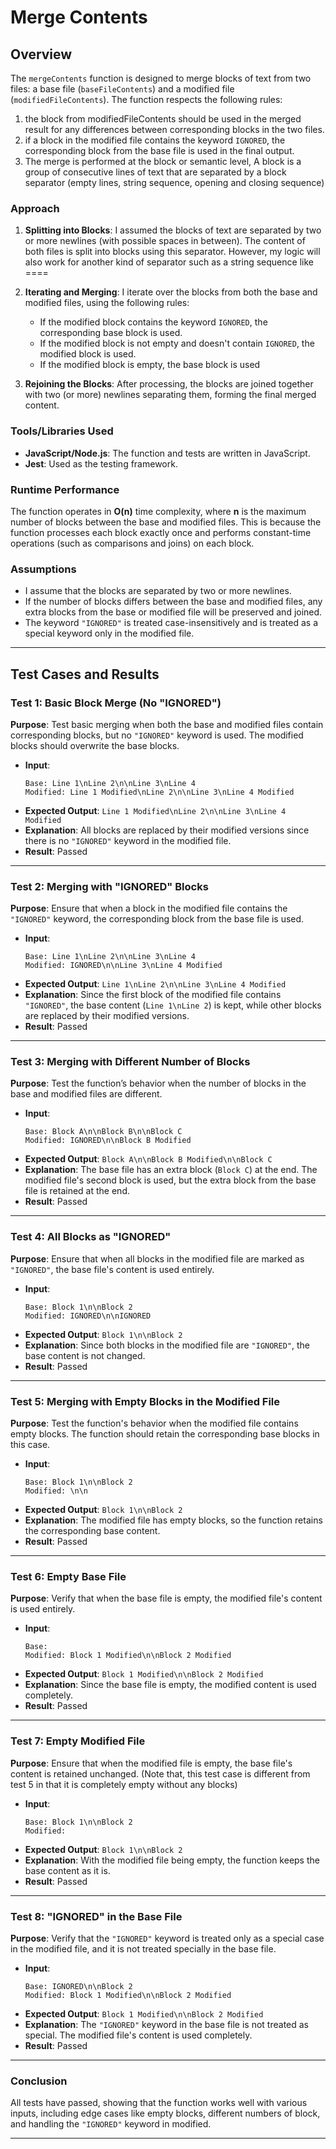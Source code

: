 
# Merge Contents

## Overview

The `mergeContents` function is designed to merge blocks of text from two files: a base file (`baseFileContents`) and a modified file (`modifiedFileContents`). The function respects the following rules: 

1. the block from modifiedFileContents should be used in the merged result for any differences between corresponding blocks in the two files.
2. if a block in the modified file contains the keyword `IGNORED`, the corresponding block from the base file is used in the final output.
3. The merge is performed at the block or semantic level, A block is a group of consecutive lines of text that are separated by a block separator (empty lines, string sequence, opening and closing sequence)

### Approach

1. **Splitting into Blocks**:
   I assumed the blocks of text are separated by two or more newlines (with possible spaces in between). The content of both files is split into blocks using this separator. However, my logic will also work for another kind of separator such as a string sequence like ====

2. **Iterating and Merging**:
   I iterate over the blocks from both the base and modified files, using the following rules:
   - If the modified block contains the keyword `IGNORED`, the corresponding base block is used.
   - If the modified block is not empty and doesn't contain `IGNORED`, the modified block is used.
   - If the modified block is empty, the base block is used

3. **Rejoining the Blocks**:
   After processing, the blocks are joined together with two (or more) newlines separating them, forming the final merged content.

### Tools/Libraries Used

- **JavaScript/Node.js**: The function and tests are written in JavaScript.
- **Jest**: Used as the testing framework.

### Runtime Performance

The function operates in **O(n)** time complexity, where **n** is the maximum number of blocks between the base and modified files. This is because the function processes each block exactly once and performs constant-time operations (such as comparisons and joins) on each block.

### Assumptions

- I assume that the blocks are separated by two or more newlines.
- If the number of blocks differs between the base and modified files, any extra blocks from the base or modified file will be preserved and joined.
- The keyword `"IGNORED"` is treated case-insensitively and is treated as a special keyword only in the modified file.

---


## Test Cases and Results

### Test 1: Basic Block Merge (No "IGNORED")
**Purpose**: Test basic merging when both the base and modified files contain corresponding blocks, but no `"IGNORED"` keyword is used. The modified blocks should overwrite the base blocks.

- **Input**:
  ```text
  Base: Line 1\nLine 2\n\nLine 3\nLine 4
  Modified: Line 1 Modified\nLine 2\n\nLine 3\nLine 4 Modified
  ```
- **Expected Output**: `Line 1 Modified\nLine 2\n\nLine 3\nLine 4 Modified`
- **Explanation**: All blocks are replaced by their modified versions since there is no `"IGNORED"` keyword in the modified file.
- **Result**: Passed

---

### Test 2: Merging with "IGNORED" Blocks
**Purpose**: Ensure that when a block in the modified file contains the `"IGNORED"` keyword, the corresponding block from the base file is used.

- **Input**:
  ```text
  Base: Line 1\nLine 2\n\nLine 3\nLine 4
  Modified: IGNORED\n\nLine 3\nLine 4 Modified
  ```
- **Expected Output**: `Line 1\nLine 2\n\nLine 3\nLine 4 Modified`
- **Explanation**: Since the first block of the modified file contains `"IGNORED"`, the base content (`Line 1\nLine 2`) is kept, while other blocks are replaced by their modified versions.
- **Result**: Passed

---

### Test 3: Merging with Different Number of Blocks
**Purpose**: Test the function’s behavior when the number of blocks in the base and modified files are different.

- **Input**:
  ```text
  Base: Block A\n\nBlock B\n\nBlock C
  Modified: IGNORED\n\nBlock B Modified
  ```
- **Expected Output**: `Block A\n\nBlock B Modified\n\nBlock C`
- **Explanation**: The base file has an extra block (`Block C`) at the end. The modified file's second block is used, but the extra block from the base file is retained at the end.
- **Result**: Passed

---

### Test 4: All Blocks as "IGNORED"
**Purpose**: Ensure that when all blocks in the modified file are marked as `"IGNORED"`, the base file's content is used entirely.

- **Input**:
  ```text
  Base: Block 1\n\nBlock 2
  Modified: IGNORED\n\nIGNORED
  ```
- **Expected Output**: `Block 1\n\nBlock 2`
- **Explanation**: Since both blocks in the modified file are `"IGNORED"`, the base content is not changed.
- **Result**: Passed

---

### Test 5: Merging with Empty Blocks in the Modified File
**Purpose**: Test the function's behavior when the modified file contains empty blocks. The function should retain the corresponding base blocks in this case.

- **Input**:
  ```text
  Base: Block 1\n\nBlock 2
  Modified: \n\n
  ```
- **Expected Output**: `Block 1\n\nBlock 2`
- **Explanation**: The modified file has empty blocks, so the function retains the corresponding base content.
- **Result**: Passed

---

### Test 6: Empty Base File
**Purpose**: Verify that when the base file is empty, the modified file's content is used entirely.

- **Input**:
  ```text
  Base: 
  Modified: Block 1 Modified\n\nBlock 2 Modified
  ```
- **Expected Output**: `Block 1 Modified\n\nBlock 2 Modified`
- **Explanation**: Since the base file is empty, the modified content is used completely.
- **Result**: Passed

---

### Test 7: Empty Modified File
**Purpose**: Ensure that when the modified file is empty, the base file's content is retained unchanged. (Note that, this test case is different from test 5 in that it is completely empty without any blocks)

- **Input**:
  ```text
  Base: Block 1\n\nBlock 2
  Modified: 
  ```
- **Expected Output**: `Block 1\n\nBlock 2`
- **Explanation**: With the modified file being empty, the function keeps the base content as it is.
- **Result**: Passed

---

### Test 8: "IGNORED" in the Base File
**Purpose**: Verify that the `"IGNORED"` keyword is treated only as a special case in the modified file, and it is not treated specially in the base file.

- **Input**:
  ```text
  Base: IGNORED\n\nBlock 2
  Modified: Block 1 Modified\n\nBlock 2 Modified
  ```
- **Expected Output**: `Block 1 Modified\n\nBlock 2 Modified`
- **Explanation**: The `"IGNORED"` keyword in the base file is not treated as special. The modified file's content is used completely.
- **Result**: Passed

---

### Conclusion

All tests have passed, showing that the function works well with various inputs, including edge cases like empty blocks, different numbers of block, and handling the `"IGNORED"` keyword in modified.

---





